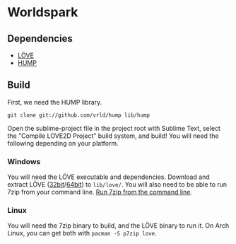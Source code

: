 # Worldspark

## Dependencies

* [LÖVE][]
* [HUMP][]

## Build

First, we need the HUMP library.

```
git clone git://github.com/vrld/hump lib/hump
```

Open the sublime-project file in the project root with Sublime Text, select the "Compile LOVE2D Project" build system, and build! You will need the following depending on your platform.

### Windows

You will need the LÖVE executable and dependencies. Download and extract LÖVE ([32bit][]/[64bit][]) to `lib/love/`. You will also need to be able to run 7zip from your command line. [Run 7zip from the command line][].

### Linux 

You will need the 7zip binary to build, and the LÖVE binary to run it. On Arch Linux, you can get both with `pacman -S p7zip love`.

[LÖVE]: https://love2d.org/
[HUMP]: http://vrld.github.io/hump
[32bit]: https://bitbucket.org/rude/love/downloads/love-0.8.0-win-x86.zip
[64bit]: https://bitbucket.org/rude/love/downloads/love-0.8.0-win-x64.zip
[Run 7zip from the command line]: http://stackoverflow.com/questions/14122732/unzip-files-7-zip-via-cmd-command
